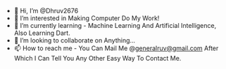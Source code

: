 - 👋 Hi, I’m @Dhruv2676
- 👀 I’m interested in Making Computer Do My Work!
- 🌱 I’m currently learning - Machine Learning And Artificial Intelligence, Also Learning Dart.
- 💞️ I’m looking to collaborate on Anything...
- 📫 How to reach me - You Can Mail Me @generalruv@gmail.com After Which I Can Tell You Any Other Easy Way To Contact Me.

<!---
Dhruv2676/Dhruv2676 is a ✨ special ✨ repository because its `README.md` (this file) appears on your GitHub profile.
You can click the Preview link to take a look at your changes.
--->
